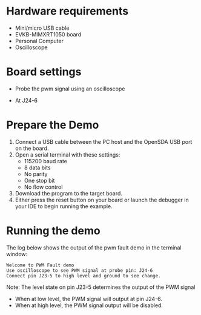 Hardware requirements
=====================
- Mini/micro USB cable
- EVKB-MIMXRT1050 board
- Personal Computer
- Oscilloscope

Board settings
==============
* Probe the pwm signal using an oscilloscope
 - At J24-6

Prepare the Demo
================
1. Connect a USB cable between the PC host and the OpenSDA USB port on the board.
2. Open a serial terminal with these settings:
    - 115200 baud rate
    - 8 data bits
    - No parity
    - One stop bit
    - No flow control
3. Download the program to the target board.
4. Either press the reset button on your board or launch the debugger in your IDE to begin running the example.

Running the demo
================
The log below shows the output of the pwm fault demo in the terminal window:
~~~~~~~~~~~~~~~~~~~~~~~~~~~~~~~~~~~
Welcome to PWM Fault demo
Use oscilloscope to see PWM signal at probe pin: J24-6
Connect pin J23-5 to high level and ground to see change.
~~~~~~~~~~~~~~~~~~~~~~~~~~~~~~~~~~~
Note:
The level state on pin J23-5 determines the output of the PWM signal
- When at low level, the PWM signal will output at pin J24-6.
- When at high level, the PWM signal output will be disabled.
